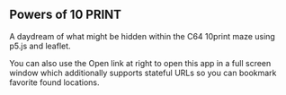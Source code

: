 ## Powers of 10 PRINT

A daydream of what might be hidden within the C64 10print maze
using p5.js and leaflet.

You can also use the Open link at right to open this app in a full screen
window which additionally supports stateful URLs so
you can bookmark favorite found locations.